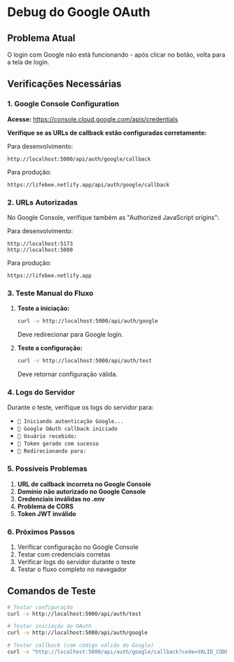 # Debug do Google OAuth

## Problema Atual
O login com Google não está funcionando - após clicar no botão, volta para a tela de login.

## Verificações Necessárias

### 1. Google Console Configuration

**Acesse:** https://console.cloud.google.com/apis/credentials

**Verifique se as URLs de callback estão configuradas corretamente:**

Para desenvolvimento:
```
http://localhost:5000/api/auth/google/callback
```

Para produção:
```
https://lifebee.netlify.app/api/auth/google/callback
```

### 2. URLs Autorizadas

No Google Console, verifique também as "Authorized JavaScript origins":

Para desenvolvimento:
```
http://localhost:5173
http://localhost:5000
```

Para produção:
```
https://lifebee.netlify.app
```

### 3. Teste Manual do Fluxo

1. **Teste a iniciação:**
   ```bash
   curl -v http://localhost:5000/api/auth/google
   ```
   Deve redirecionar para Google login.

2. **Teste a configuração:**
   ```bash
   curl -v http://localhost:5000/api/auth/test
   ```
   Deve retornar configuração válida.

### 4. Logs do Servidor

Durante o teste, verifique os logs do servidor para:
- `🔐 Iniciando autenticação Google...`
- `🔐 Google OAuth callback iniciado`
- `👤 Usuário recebido:`
- `🎫 Token gerado com sucesso`
- `🔄 Redirecionando para:`

### 5. Possíveis Problemas

1. **URL de callback incorreta no Google Console**
2. **Domínio não autorizado no Google Console**
3. **Credenciais inválidas no .env**
4. **Problema de CORS**
5. **Token JWT inválido**

### 6. Próximos Passos

1. Verificar configuração no Google Console
2. Testar com credenciais corretas
3. Verificar logs do servidor durante o teste
4. Testar o fluxo completo no navegador

## Comandos de Teste

```bash
# Testar configuração
curl -v http://localhost:5000/api/auth/test

# Testar iniciação do OAuth
curl -v http://localhost:5000/api/auth/google

# Testar callback (com código válido do Google)
curl -v "http://localhost:5000/api/auth/google/callback?code=VALID_CODE&state=STATE"
``` 
